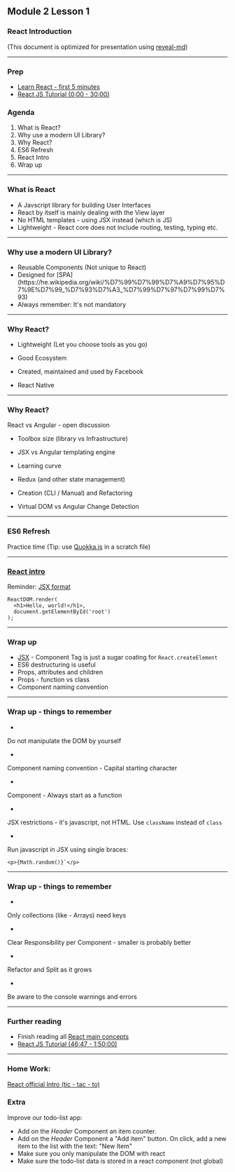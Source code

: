 ## Module 2 Lesson 1
### React Introduction
(This document is optimized for presentation using [reveal-md](https://github.com/webpro/reveal-md))

---

### Prep
* [Learn React - first 5 minutes](https://www.youtube.com/watch?v=Ke90Tje7VS0)
* [React JS Tutorial (0:00 - 30:00)](https://www.youtube.com/watch?v=UtIOMUQ7nWM)

### Agenda
1. What is React?
2. Why use a modern UI Library?
3. Why React?
4. ES6 Refresh
5. React Intro
6. Wrap up

---

### What is React
* <!-- .element: class="fragment" --> A Javscript library for building User Interfaces

* <!-- .element: class="fragment" --> React by itself is mainly dealing with the View layer

* <!-- .element: class="fragment" --> No HTML templates - using JSX instead (which is JS)

* <!-- .element: class="fragment" --> Lightweight - React core does not include routing, testing, typing etc.

---

### Why use a modern UI Library?

* <!-- .element: class="fragment" --> Reusable Components (Not unique to React)

* <!-- .element: class="fragment" --> Designed for [SPA](https://he.wikipedia.org/wiki/%D7%99%D7%99%D7%A9%D7%95%D7%9E%D7%99_%D7%93%D7%A3_%D7%99%D7%97%D7%99%D7%93)

* <!-- .element: class="fragment" --> Always remember: It's not mandatory


---

### Why React?

* Lightweight (Let you choose tools as you go)
<!-- .element: class="fragment" -->

* Good Ecosystem
<!-- .element: class="fragment" -->

* Created, maintained and used by Facebook
<!-- .element: class="fragment" -->

* React Native
<!-- .element: class="fragment" -->

---

### Why React?
React vs Angular - open discussion

* Toolbox size (library vs Infrastructure)
<!-- .element: class="fragment" -->

* JSX vs Angular templating engine
<!-- .element: class="fragment" -->

* Learning curve
<!-- .element: class="fragment" -->

* Redux (and other state management)
<!-- .element: class="fragment" -->

* Creation (CLI / Manual) and Refactoring
<!-- .element: class="fragment" -->

* Virtual DOM vs Angular Change Detection
<!-- .element: class="fragment" -->

---

### ES6 Refresh
Practice time (Tip: use [Quokka.js](https://quokkajs.com/) in a scratch file)

---

### [React intro](https://reactjs.org/)
Reminder: [JSX format](https://reactjs.org/docs/introducing-jsx.html)
```
ReactDOM.render(
  <h1>Hello, world!</h1>,
  document.getElementById('root')
);
```

---

### Wrap up
* [JSX](https://babeljs.io/repl) - Component Tag is just a sugar coating for `React.createElement`
* ES6 destructuring is useful
* Props, attributes and children
* Props - function vs class
* Component naming convention


---

### Wrap up - things to remember
* <!-- .element: class="fragment" -->
Do not manipulate the DOM by yourself
* <!-- .element: class="fragment" -->
Component naming convention - Capital starting character
* <!-- .element: class="fragment" -->
Component - Always start as a function
* <!-- .element: class="fragment" -->
JSX restrictions - it's javascript, not HTML. Use `className` instead of `class`
* <!-- .element: class="fragment" -->
Run javascript in JSX using single braces:
```
<p>{Math.random()}`</p>
```

---

### Wrap up - things to remember
* <!-- .element: class="fragment" -->
Only collections (like - Arrays) need keys
* <!-- .element: class="fragment" -->
Clear Responsibility per Component - smaller is probably better
* <!-- .element: class="fragment" -->
Refactor and Split as it grows
* <!-- .element: class="fragment" -->
Be aware to the console warnings and errors


---

### Further reading
* Finish reading all [React main concepts](https://reactjs.org/docs/add-react-to-a-website.html)
* [React JS Tutorial (46:47 - 1:50:00)](https://www.youtube.com/watch?v=UtIOMUQ7nWM)




---

### Home Work:
[React official Intro (tic - tac - to)](https://reactjs.org/tutorial/tutorial.html)

### Extra
Improve our todo-list app:
* Add on the *Header* Component an item counter.
* Add on the *Header* Component a "Add item" button. On click, add a new item to the list with the text: "New Item"
* Make sure you only manipulate the DOM with react
* Make sure the todo-list data is stored in a react component (not global)

